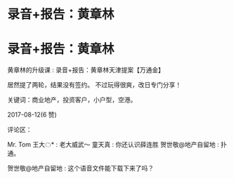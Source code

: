 # 录音+报告：黄章林

# 录音+报告：黄章林

黄章林的升级课 : 录音+报告：黄章林天津提案【万通金】

居然提了两轮，结果没有签约。 不过玩得很爽，改日专门分享！

关键词：商业地产，投资客户，小户型，空港。

2017-08-12(6 赞)

评论区：

Mr. Tom 王大☁* : 老大威武～ 童天真 : 你还认识薛连胜 贺世敬@地产自留地 : 扑通。

贺世敬@地产自留地 : 这个语音文件能下载下来了吗？